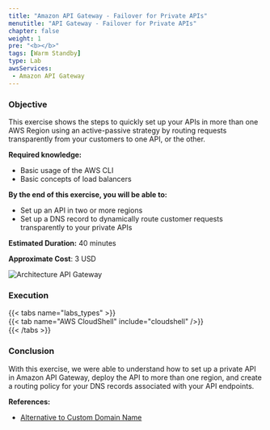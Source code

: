 ```yaml
---
title: "Amazon API Gateway - Failover for Private APIs"
menutitle: "API Gateway - Failover for Private APIs"
chapter: false
weight: 1
pre: "<b></b>"
tags: [Warm Standby]
type: Lab
awsServices:
 - Amazon API Gateway
---
```


### Objective

This exercise shows the steps to quickly set up your APIs in more than one AWS Region using an active-passive strategy by routing requests transparently from your customers to one API, or the other.

**Required knowledge:**

* Basic usage of the AWS CLI
* Basic concepts of load balancers 

**By the end of this exercise, you will be able to:**

* Set up an API in two or more regions
* Set up a DNS record to dynamically route customer requests transparently to your private APIs

**Estimated Duration:** 40 minutes

**Approximate Cost**: 3 USD

![Architecture API Gateway](/images/apigw-lab-architecture.png)

### Execution

{{< tabs name="labs_types" >}}  
{{< tab name="AWS CloudShell" include="cloudshell" />}}  
{{< /tabs >}}

### Conclusion

With this exercise, we were able to understand how to set up a private API in Amazon API Gateway, deploy the API to more than one region, and create a routing policy for your DNS records associated with your API endpoints.

**References:**
- [Alternative to Custom Domain Name](https://georgemao.medium.com/enabling-private-apis-with-custom-domain-names-aws-api-gateway-df1b62b0ba7c)
